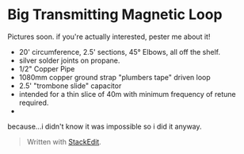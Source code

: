 # Big Transmitting Magnetic Loop 

Pictures soon. if you're actually interested, pester me about it! 

 - 20' circumference, 2.5' sections, 45° Elbows, all off the shelf. 
 - silver solder joints on propane.  
 - 1/2" Copper Pipe 
 - 1080mm copper ground strap "plumbers tape" driven loop
 - 2.5' "trombone slide" capacitor
 - intended for a thin slice of 40m with minimum frequency of retune required.
 -
 


because...i didn't know it was impossible so
   i did it anyway.

> Written with [StackEdit](https://stackedit.io/).
<!--stackedit_data:
eyJoaXN0b3J5IjpbMzE3NjAyMTQsLTE1NDI2OTE5MzQsODAwNz
AzODNdfQ==
-->